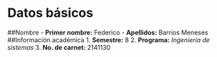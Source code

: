 # Datos básicos

##Nombre
    - **Primer nombre:** Federico 
    - **Apellidos:** Barrios Meneses
##Información académica
    1. **Semestre:** 8
    2. **Programa:** _Ingeniería de sistemas_
    3. **No. de carnet:** 2141130
